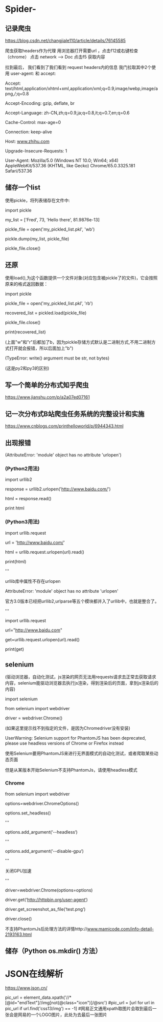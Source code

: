 # Spider-

## 记录爬虫

https://blog.csdn.net/changjiale110/article/details/76145585 

爬虫获取headers作为代理 用浏览器打开需要url ，点击f12或右键检查（chrome） 点击 network –> Doc 点击f5 获取内容

拉到最后， 我们看到了我们看到 request headers内的信息 我门拉取其中2个使用 user-agent: 和 accept:

Accept: text/html,application/xhtml+xml,application/xml;q=0.9,image/webp,image/apng,*/*;q=0.8

Accept-Encoding: gzip, deflate, br

Accept-Language: zh-CN,zh;q=0.9,ja;q=0.8,it;q=0.7,en;q=0.6

Cache-Control: max-age=0

Connection: keep-alive

Host: www.zhihu.com

Upgrade-Insecure-Requests: 1

User-Agent: Mozilla/5.0 (Windows NT 10.0; Win64; x64) AppleWebKit/537.36 (KHTML, like Gecko) Chrome/65.0.3325.181 Safari/537.36

## 储存一个list

使用pickle，将列表储存在文件中:

import pickle

my_list = ['Fred', 73, 'Hello there', 81.9876e-13]

pickle_file = open('my_pickled_list.pkl', 'wb')

pickle.dump(my_list, pickle_file)

pickle_file.close()

## 还原

使用load(),为这个函数提供一个文件对象(对应包含被pickle了的文件)，它会按照原来的格式返回数据：

import pickle

pickle_file = open('my_pickled_list.pkl', 'rb')

recovered_list = pickled.load(pickle_file)

pickle_file.close()

print(recovered_list)

(上面"w"和"r"后都加了b，因为pickle存储方式默认是二进制方式,不用二进制方式打开就会报错，所以后面加上"b")

(TypeError: write() argument must be str, not bytes)

(这是py2和py3的区别)

## 写一个简单的分布式知乎爬虫

https://www.jianshu.com/p/a2a07ed07161

## 记一次分布式B站爬虫任务系统的完整设计和实施

https://www.cnblogs.com/printhelloworld/p/6944343.html

## 出现报错

(AttributeError: 'module' object has no attribute 'urlopen')

### (Python2用法)

import urllib2  

response = urllib2.urlopen('http://www.baidu.com/')  

html = response.read()  

print html  

### (Python3用法)

import urllib.request

url = 'http://www.baidu.com/'

html = urllib.request.urlopen(url).read()

print(html)

'''

urllib库中属性不存在urlopen

AttributeError: 'module' object has no attribute 'urlopen'

官方3.0版本已经把urllib2,urlparse等五个模块都并入了urllib中，也就是整合了。

'''

import urllib.request 

url="http://www.baidu.com"

get=urllib.request.urlopen(url).read() 

print(get)

## selenium

(驱动浏览器，自动化测试，js渲染的网页无法用requests请求去正常去获取请求内容，selenium能驱动浏览器去执行js渲染，得到渲染后的页面，拿到js渲染后的内容)

import selenium

from selenium import webdriver

driver = webdriver.Chrome()

(如果这里提示找不到指定的文件，是因为Chromedriver没有安装)

UserWarning: Selenium support for PhantomJS has been deprecated, please use headless versions of Chrome or Firefox instead

使用Selenium要用PhantomJS来进行无界面模式的自动化测试，或者爬取某些动态页面

但是从某版本开始Selenium不支持PhantomJs，请使用headless模式

### Chrome

from selenium import webdriver

options=webdriver.ChromeOptions()

options.set_headless()

'''

options.add_argument(‘--headless‘)

'''

options.add_argument(‘--disable-gpu‘)    

'''

关闭GPU加速

'''

driver=webdriver.Chrome(options=options)

driver.get(‘http://httpbin.org/user-agent‘)

driver.get_screenshot_as_file(‘test.png‘)

driver.close()

不支持PhantomJs后处理方法的详情http://www.mamicode.com/info-detail-2193163.html

## 储存（Python os.mkdir() 方法）


# JSON在线解析

https://www.json.cn/


 pic_url = element_data.xpath('//*[@id="endText"]//img[not(@class="icon")]/@src')
#pic_url = [url for url in pic_url if url.find('css13/img') == -1]  #网易正文通用xpath取图片会取到最后一张会是网易的一个LOGO图片，此处为去最后一张图片
